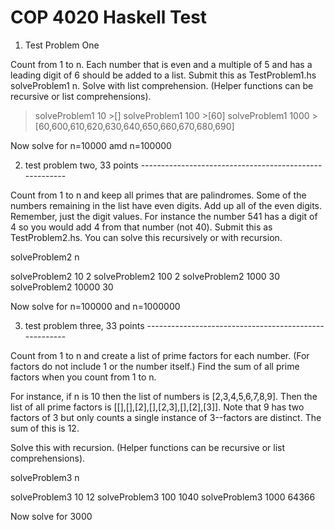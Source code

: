 # COP 4020 Haskell Test

1. Test Problem One

Count from 1 to n. Each number that is even and a multiple of 5 and has a leading digit of 6 should be added to a list. Submit this as TestProblem1.hs
solveProblem1 n. Solve with list comprehension. (Helper functions can be recursive or list comprehensions).

>solveProblem1 10
    >[]
>solveProblem1 100
    >[60]
>solveProblem1 1000
    >[60,600,610,620,630,640,650,660,670,680,690]

Now solve for n=10000 amd n=100000

2. test problem two, 33 points -------------------------------------------------------

Count from 1 to n and keep all primes that are palindromes. Some of the numbers remaining in the list have even digits. Add up all of the even digits. Remember, just the digit values. For instance the number 541 has a digit of 4 so you would add 4 from that number (not 40). Submit this as TestProblem2.hs. You can solve this recursively or with recursion.

solveProblem2 n

solveProblem2 10
2
solveProblem2 100
2
solveProblem2 1000
30
solveProblem2 10000
30

 Now solve for n=100000 and n=1000000

3. test problem three, 33 points ------------------------------------------------------

Count from 1 to n and create a list of prime factors for each number. (For factors do not include 1 or the number itself.) Find the sum of all prime factors when you count from 1 to n.

For instance, if n is 10 then the list of numbers is [2,3,4,5,6,7,8,9]. Then the list of all prime factors is [[],[],[2],[],[2,3],[],[2],[3]]. Note that 9 has two factors of 3 but only counts a single instance of 3--factors are distinct. The sum of this is 12.

Solve this with recursion. (Helper functions can be recursive or list comprehensions).

solveProblem3 n

solveProblem3 10
12
solveProblem3 100
1040
solveProblem3 1000
64366

Now solve for 3000